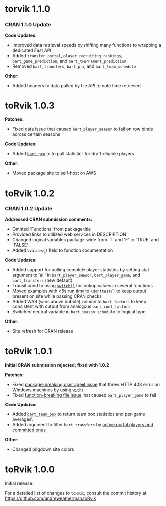 # torvik 1.1.0

### CRAN 1.1.0 Update

**Code Updates:**

-   Improved data retrieval speeds by shifting many functions to wrapping a dedicated Fast API
-   Added `transfer_portal`, `player_recruiting_rankings`, `bart_game_prediction`, and `bart_tournament_prediction`
-   Removed `bart_transfers`, `bart_pro`, and `bart_team_schedule`

**Other:**

-   Added headers to data pulled by the API to note time retrieved

# toRvik 1.0.3

**Patches:**

-   Fixed [data issue](https://github.com/andreweatherman/toRvik/issues/4) that caused `bart_player_season` to fail on row binds across certain seasons

**Code Updates:**

-   Added [`bart_pro`](https://www.torvik.dev/reference/bart_pro.php) to to pull statistics for draft-eligible players

**Other:**

-   Moved package site to self-host on AWS

# toRvik 1.0.2

### CRAN 1.0.2 Update

**Addressed CRAN submission comments:**

-   Omitted 'Functions' from package title
-   Provided links to utilized web services in DESCRIPTION
-   Changed logical variables package-wide from 'T' and 'F' to 'TRUE' and 'FALSE'
-   Added `\values{}` field to function documentation

**Code Updates:**

-   Added support for pulling complete player statistics by setting stat argument to 'all' in `bart_player_season`, `bart_player_game`, and `bart_transfers` (new default)
-   Transitioned to using [`switch()`](https://www.rdocumentation.org/packages/base/versions/3.6.2/topics/switch) for lookup values in several functions
-   Moved examples with \>5s run time to `\donttest{}` to keep output present on site while passing CRAN checks
-   Added WAB (wins above bubble) column to `bart_factors` to keep consistent with output from analogous `bart_conf_factors`
-   Switched neutral variable in `bart_season_schedule` to logical type

**Other:**

-   Site refresh for CRAN release

# toRvik 1.0.1

**Initial CRAN submission rejected; fixed with 1.0.2**

**Patches:**

-   Fixed [package-breaking user agent issue](https://github.com/andreweatherman/toRvik/issues/1) that threw HTTP 403 error on Windows machines by using [`withr`](https://withr.r-lib.org)
-   Fixed [function-breaking file issue](https://github.com/andreweatherman/toRvik/issues/3) that caused `bart_player_game` to fail

**Code Updates:**

-   Added [`bart_team_box`](https://www.torvik.dev/reference/bart_team_box.php) to return team box statistics and per-game averages\
-   Added argument to filter `bart_transfers` by [active portal players and committed ones](https://github.com/andreweatherman/toRvik/issues/2)

**Other:**

-   Changed pkgdown site colors

# **toRvik 1.0.0**

Initial release.

For a detailed list of changes to `toRvik`, consult the commit history at <https://github.com/andreweatherman/toRvik>
